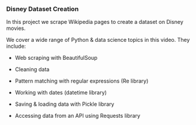 ### Disney Dataset Creation

In this project we scrape Wikipedia pages to create a dataset on Disney movies.

We cover a wide range of Python & data science topics in this video. They include:

  + Web scraping with BeautifulSoup

  + Cleaning data

  + Pattern matching with regular expressions (Re library)

  + Working with dates (datetime library)

  + Saving & loading data with Pickle library

  + Accessing data from an API using Requests library
